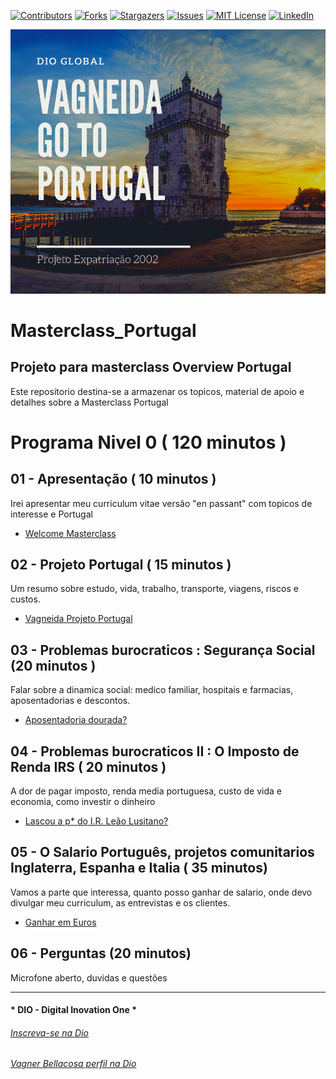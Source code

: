 <!-- PROJECT SHIELDS -->

[![Contributors][contributors-shield]][contributors-url]
[![Forks][forks-shield]][forks-url]
[![Stargazers][stars-shield]][stars-url]
[![Issues][issues-shield]][issues-url]
[![MIT License][license-shield]][license-url]
[![LinkedIn][linkedin-shield]][linkedin-url]

<!-- PROJECT LOGO -->
![Masterclass Bellacosa Adventure I](Images/Masterclass.png "Portugal Masterclass")

# Masterclass_Portugal

## Projeto para masterclass Overview Portugal

Este repositorio destina-se a armazenar os topicos, material de apoio e detalhes sobre a Masterclass Portugal

# Programa Nivel 0 ( 120 minutos )

## 01 - Apresentação ( 10 minutos )

Irei apresentar meu curriculum vitae versão "en passant" com topicos de interesse e Portugal

- [Welcome Masterclass](01_Apresentacao.MD)

## 02 - Projeto Portugal ( 15 minutos )

Um resumo sobre estudo, vida, trabalho, transporte, viagens, riscos e custos.

- [Vagneida Projeto Portugal](02_Vagneida.MD)

## 03 - Problemas burocraticos : Segurança Social (20 minutos )

Falar sobre a dinamica social: medico familiar, hospitais e farmacias, aposentadorias e descontos.

- [Aposentadoria dourada?](03_Aposentadoria.MD)

## 04 - Problemas burocraticos II : O Imposto de Renda IRS ( 20 minutos )

A dor de pagar imposto, renda media portuguesa, custo de vida e economia, como investir o dinheiro

- [Lascou a p* do I.R. Leão Lusitano?](04_LeaoLusitano.MD)

## 05 - O Salario Português, projetos comunitarios Inglaterra, Espanha e Italia ( 35 minutos)

Vamos a parte que interessa, quanto posso ganhar de salario, onde devo divulgar meu curriculum, as entrevistas e os clientes.

- [Ganhar em Euros](05_GanhandoEmEuros.MD)

## 06 - Perguntas (20 minutos)

Microfone aberto, duvidas e questões



---

#### * DIO - Digital Inovation One *
######  [Inscreva-se na Dio](https://web.dio.me/sign-up?ref=R5J3ZLTIFS)  

######  [Vagner Bellacosa perfil na Dio](https://web.dio.me/users/vagnerbellacosa?tab=achievements)  

<!-- MARKDOWN LINKS & IMAGES -->
<!-- https://www.markdownguide.org/basic-syntax/#reference-style-links -->
[contributors-shield]: https://img.shields.io/github/contributors/VagnerBellacosa/Masterclass_Portugal.svg?style=for-the-badge
[contributors-url]: https://github.com/VagnerBellacosa/Masterclass_Portugal/graphs/contributors
[forks-shield]: https://img.shields.io/github/forks/VagnerBellacosa/Masterclass_Portugal.svg?style=for-the-badge
[forks-url]: https://github.com/VagnerBellacosa/Masterclass_Portugal/network/members
[stars-shield]: https://img.shields.io/github/stars/VagnerBellacosa/Masterclass_Portugal.svg?style=for-the-badge
[stars-url]: https://github.com/VagnerBellacosa/Masterclass_Portugal/stargazers
[issues-shield]: https://img.shields.io/github/issues/VagnerBellacosa/Masterclass_Portugal.svg?style=for-the-badge
[issues-url]: https://github.com/VagnerBellacosa/Masterclass_Portugal/issues
[license-shield]: https://img.shields.io/github/license/VagnerBellacosa/Masterclass_Portugal.svg?style=for-the-badge
[license-url]: https://github.com/VagnerBellacosa/Masterclass_Portugal/blob/master/LICENSE.txt
[linkedin-shield]: https://img.shields.io/badge/-LinkedIn-black.svg?style=for-the-badge&logo=linkedin&colorB=555
[linkedin-url]: https://www.linkedin.com/in/VagnerBellacosa/
[product-screenshot]: Images/Masterclass.png

